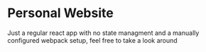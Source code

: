 # Personal Website

Just a regular react app with no state managment and a manually configured webpack setup, feel free to take a look around